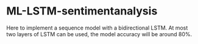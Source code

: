 # ML-LSTM-sentimentanalysis
Here to implement a sequence model with a bidirectional LSTM. At most two layers of LSTM can be used, the model accuracy will be around 80%. 

